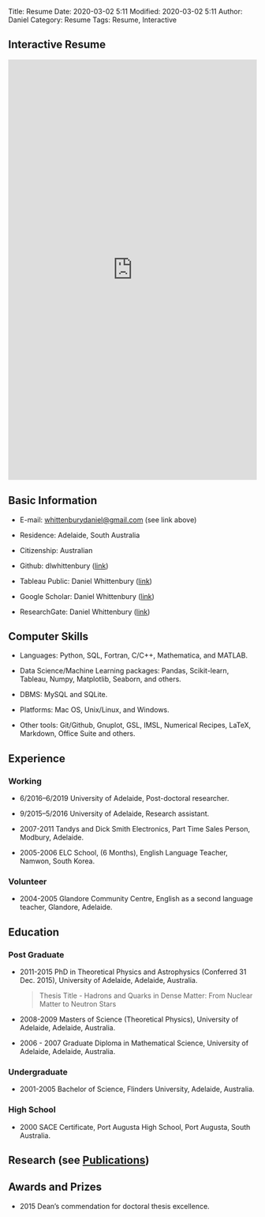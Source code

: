 Title: Resume
Date: 2020-03-02 5:11
Modified: 2020-03-02 5:11
Author: Daniel
Category: Resume
Tags: Resume, Interactive


## Interactive Resume

<iframe src="https://public.tableau.com/views/dlwhittenbury_Interactive_Resume/CVDashboard?:embed=y&:display_count=yes&:toolbar=no" width="100%" height="850" seamless frameborder="0"></iframe>


<!-- <center><iframe src="https://public.tableau.com/views/ChinesePod_Dashboard/Dashboard1?:embed=y&:display_count=yes&:toolbar=no" width="1600" height="1000" frameborder="0"></iframe></center> -->

## Basic Information

- E-mail: whittenburydaniel@gmail.com (see link above)

- Residence: Adelaide, South Australia

- Citizenship: Australian

- Github: dlwhittenbury ([link](https://github.com/dlwhittenbury))

- Tableau Public: Daniel Whittenbury ([link](https://public.tableau.com/profile/daniel.whittenbury#!/?newProfile=&activeTab=0))

- Google Scholar: Daniel Whittenbury ([link](https://scholar.google.com/citations?user=3m-Rd7oAAAAJ&hl=en))

- ResearchGate: Daniel Whittenbury ([link](https://www.researchgate.net/profile/Daniel_Whittenbury))


## Computer Skills

- Languages: Python, SQL, Fortran, C/C++, Mathematica, and MATLAB.

- Data Science/Machine Learning packages: Pandas, Scikit-learn, Tableau, Numpy, Matplotlib, Seaborn, and others.

- DBMS: MySQL and SQLite.

- Platforms: Mac OS, Unix/Linux, and Windows.

- Other tools: Git/Github, Gnuplot, GSL, IMSL, Numerical Recipes, LaTeX, Markdown, Office Suite and others.

## Experience

### Working

- 6/2016–6/2019 University of Adelaide, Post-doctoral researcher.

- 9/2015–5/2016 University of Adelaide, Research assistant.

- 2007-2011 Tandys and Dick Smith Electronics, Part Time Sales Person, Modbury, Adelaide.

- 2005-2006 ELC School, (6 Months), English Language Teacher, Namwon, South Korea.


### Volunteer

- 2004-2005 Glandore Community Centre, English as a second language teacher, Glandore, Adelaide.

## Education

### Post Graduate

- 2011-2015 PhD in Theoretical Physics and Astrophysics (Conferred 31 Dec. 2015), University of Adelaide, Adelaide, Australia.

  > Thesis Title - Hadrons and Quarks in Dense Matter: From Nuclear Matter to Neutron Stars

- 2008-2009 Masters of Science (Theoretical Physics), University of Adelaide, Adelaide, Australia.

- 2006 - 2007 Graduate Diploma in Mathematical Science, University of Adelaide, Adelaide, Australia.

### Undergraduate

- 2001-2005 Bachelor of Science, Flinders University, Adelaide, Australia.

### High School

- 2000 SACE Certificate, Port Augusta High School, Port Augusta, South Australia.

## Research (see [Publications](pages/publications.html))

## Awards and Prizes

- 2015 Dean’s commendation for doctoral thesis excellence.
